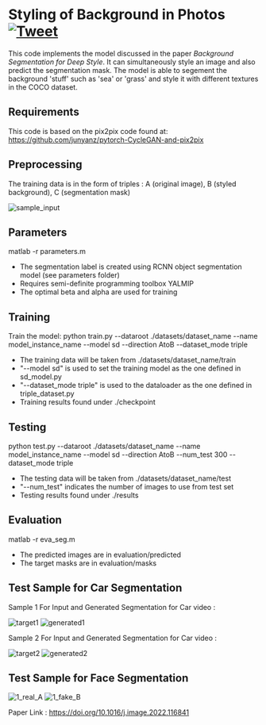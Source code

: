 Styling of Background in Photos[![Tweet](https://img.shields.io/twitter/url/http/shields.io.svg?style=social)](https://twitter.com/intent/tweet?hashtags=deepstyle,objectdetection,computervision,cvpr,eccv,aaai&url=https://github.com/ichaturvedi/background-segmentation-for-deep-style)
===
This code implements the model discussed in the paper _Background Segmentation for Deep Style_. It can simultaneously style an image and also predict the segmentation mask. The model is able to segement the background 'stuff' such as 'sea' or 'grass' and style it with different textures in the COCO dataset. 
<!-- We also use the model for segmenting 'cars' on a road in autonomous driving. -->

Requirements
---
This code is based on the pix2pix code found at:
https://github.com/junyanz/pytorch-CycleGAN-and-pix2pix

Preprocessing
---
The training data is in the form of triples : A (original image), B (styled background), C (segmentation mask)

![sample_input](https://user-images.githubusercontent.com/65399216/90971912-b46a4400-e557-11ea-9945-b5a6eb8eaa2e.jpg)

Parameters
---

matlab -r parameters.m
- The segmentation label is created using RCNN object segmentation model (see parameters folder)
- Requires semi-definite programming toolbox YALMIP
- The optimal beta and alpha are used for training

Training
---
Train the model:
python train.py --dataroot ./datasets/dataset_name --name model_instance_name --model sd --direction AtoB --dataset_mode triple
 - The training data will be taken from ./datasets/dataset_name/train
 - "--model sd" is used to set the training model as the one defined in sd_model.py
 - "--dataset_mode triple" is used to the dataloader as the one defined in triple_dataset.py
 - Training results found under ./checkpoint


Testing
---
python test.py --dataroot ./datasets/dataset_name --name model_instance_name --model sd --direction AtoB --num_test 300 --dataset_mode triple
 - The testing data will be taken from ./datasets/dataset_name/test
 - "--num_test" indicates the number of images to use from test set
 - Testing results found under ./results

Evaluation
---
matlab -r eva_seg.m
- The predicted images are in evaluation/predicted
- The target masks are in evaluation/masks

Test Sample for Car Segmentation
---
Sample 1 For Input and Generated Segmentation for Car video :

![target1](https://user-images.githubusercontent.com/65399216/90971921-dd8ad480-e557-11ea-93b1-56cd58fc064c.gif)
![generated1](https://user-images.githubusercontent.com/65399216/90971923-e085c500-e557-11ea-8693-733c9eab41a6.gif)

Sample 2 For Input and Generated Segmentation for Car video :

![target2](https://user-images.githubusercontent.com/65399216/90971924-e380b580-e557-11ea-883c-02c47951d89e.gif)
![generated2](https://user-images.githubusercontent.com/65399216/90971925-e67ba600-e557-11ea-83ce-002604576d45.gif)

Test Sample for Face Segmentation
---
![1_real_A](https://user-images.githubusercontent.com/65399216/111775762-e2044980-88fc-11eb-8212-450794f8a0f0.png)
![1_fake_B](https://user-images.githubusercontent.com/65399216/111775771-e6306700-88fc-11eb-899a-ea5a44d92941.png)

Paper Link : https://doi.org/10.1016/j.image.2022.116841
